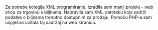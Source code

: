 Za potrebe kolegija XML programiranje, izradila sam manji projekt - web shop za trgovinu s biljkama. Napravila sam XML datoteku koja sadrži podatke o biljkama trenutno dostupnim za prodaju. Pomoću PHP-a sam uspješno učitala taj sadržaj na web stranicu.
